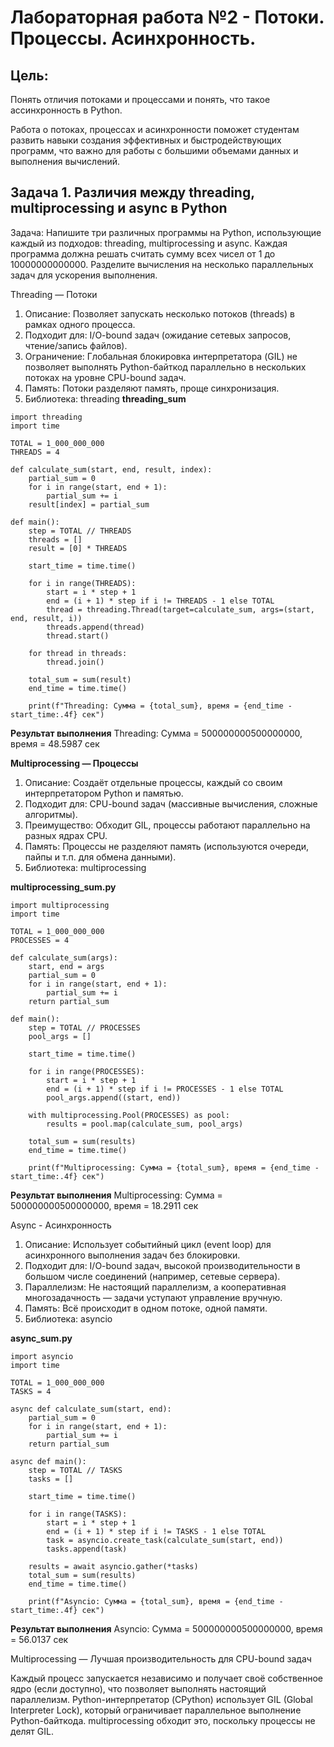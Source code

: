 # Лабораторная работа №2 - Потоки. Процессы. Асинхронность.

## Цель:
Понять отличия потоками и процессами и понять, что такое ассинхронность в Python.

Работа о потоках, процессах и асинхронности поможет студентам развить навыки создания эффективных и быстродействующих программ, что важно для работы с большими объемами данных и выполнения вычислений.

## Задача 1. Различия между threading, multiprocessing и async в Python
Задача: Напишите три различных программы на Python, использующие каждый из подходов: threading, multiprocessing и async. Каждая программа должна решать считать сумму всех чисел от 1 до 10000000000000. Разделите вычисления на несколько параллельных задач для ускорения выполнения.

Threading — Потоки
1. Описание: Позволяет запускать несколько потоков (threads) в рамках одного процесса.
2. Подходит для: I/O-bound задач (ожидание сетевых запросов, чтение/запись файлов).
3. Ограничение: Глобальная блокировка интерпретатора (GIL) не позволяет выполнять Python-байткод параллельно в нескольких потоках на уровне CPU-bound задач.
4. Память: Потоки разделяют память, проще синхронизация.
5. Библиотека: threading
**threading_sum**

```
import threading
import time

TOTAL = 1_000_000_000
THREADS = 4

def calculate_sum(start, end, result, index):
    partial_sum = 0
    for i in range(start, end + 1):
        partial_sum += i
    result[index] = partial_sum

def main():
    step = TOTAL // THREADS
    threads = []
    result = [0] * THREADS

    start_time = time.time()

    for i in range(THREADS):
        start = i * step + 1
        end = (i + 1) * step if i != THREADS - 1 else TOTAL
        thread = threading.Thread(target=calculate_sum, args=(start, end, result, i))
        threads.append(thread)
        thread.start()

    for thread in threads:
        thread.join()

    total_sum = sum(result)
    end_time = time.time()

    print(f"Threading: Сумма = {total_sum}, время = {end_time - start_time:.4f} сек")
```
**Результат выполнения**
Threading: Сумма = 500000000500000000, время = 48.5987 сек

**Multiprocessing — Процессы**
1. Описание: Создаёт отдельные процессы, каждый со своим интерпретатором Python и памятью.
2. Подходит для: CPU-bound задач (массивные вычисления, сложные алгоритмы).
3. Преимущество: Обходит GIL, процессы работают параллельно на разных ядрах CPU.
4. Память: Процессы не разделяют память (используются очереди, пайпы и т.п. для обмена данными).
5. Библиотека: multiprocessing

**multiprocessing_sum.py**
```
import multiprocessing
import time

TOTAL = 1_000_000_000
PROCESSES = 4

def calculate_sum(args):
    start, end = args
    partial_sum = 0
    for i in range(start, end + 1):
        partial_sum += i
    return partial_sum

def main():
    step = TOTAL // PROCESSES
    pool_args = []

    start_time = time.time()

    for i in range(PROCESSES):
        start = i * step + 1
        end = (i + 1) * step if i != PROCESSES - 1 else TOTAL
        pool_args.append((start, end))

    with multiprocessing.Pool(PROCESSES) as pool:
        results = pool.map(calculate_sum, pool_args)

    total_sum = sum(results)
    end_time = time.time()

    print(f"Multiprocessing: Сумма = {total_sum}, время = {end_time - start_time:.4f} сек")
```
**Результат выполнения**
Multiprocessing: Сумма = 500000000500000000, время = 18.2911 сек

Async - Асинхронность
1. Описание: Использует событийный цикл (event loop) для асинхронного выполнения задач без блокировки.
2. Подходит для: I/O-bound задач, высокой производительности в большом числе соединений (например, сетевые сервера).
3. Параллелизм: Не настоящий параллелизм, а кооперативная многозадачность — задачи уступают управление вручную.
4. Память: Всё происходит в одном потоке, одной памяти.
5. Библиотека: asyncio

**async_sum.py**
```
import asyncio
import time

TOTAL = 1_000_000_000
TASKS = 4

async def calculate_sum(start, end):
    partial_sum = 0
    for i in range(start, end + 1):
        partial_sum += i
    return partial_sum

async def main():
    step = TOTAL // TASKS
    tasks = []

    start_time = time.time()

    for i in range(TASKS):
        start = i * step + 1
        end = (i + 1) * step if i != TASKS - 1 else TOTAL
        task = asyncio.create_task(calculate_sum(start, end))
        tasks.append(task)

    results = await asyncio.gather(*tasks)
    total_sum = sum(results)
    end_time = time.time()

    print(f"Asyncio: Сумма = {total_sum}, время = {end_time - start_time:.4f} сек")
```

**Результат выполнения**
Asyncio: Сумма = 500000000500000000, время = 56.0137 сек


Multiprocessing — Лучшая производительность для CPU-bound задач

Каждый процесс запускается независимо и получает своё собственное ядро (если доступно), что позволяет выполнять настоящий параллелизм.
Python-интерпретатор (CPython) использует GIL (Global Interpreter Lock), который ограничивает параллельное выполнение Python-байткода. multiprocessing обходит это, поскольку процессы не делят GIL.